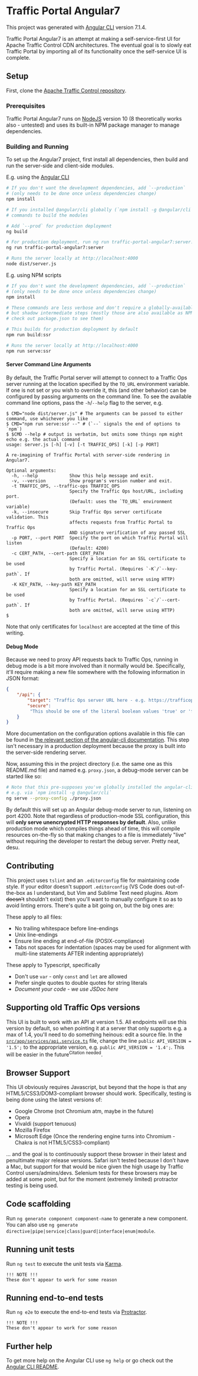 <!--
Licensed under the Apache License, Version 2.0 (the "License");
you may not use this file except in compliance with the License.
You may obtain a copy of the License at

    http://www.apache.org/licenses/LICENSE-2.0

Unless required by applicable law or agreed to in writing, software
distributed under the License is distributed on an "AS IS" BASIS,
WITHOUT WARRANTIES OR CONDITIONS OF ANY KIND, either express or implied.
See the License for the specific language governing permissions and
limitations under the License.
-->

# Traffic Portal Angular7
This project was generated with [Angular CLI](https://github.com/angular/angular-cli) version 7.1.4.

Traffic Portal Angular7 is an attempt at making a self-service-first UI for Apache Traffic Control CDN architectures. The eventual goal is to slowly eat Traffic Portal by importing all of its functionality once the self-service UI is complete.

## Setup
First, clone the [Apache Traffic Control repository](git://github.com/apache/trafficcontrol).

### Prerequisites
Traffic Portal Angular7 runs on [NodeJS](https://nodejs.org/) version 10 (8 theoretically works also - untested) and uses its built-in NPM package manager to manage dependencies.

### Building and Running
To set up the Angular7 project, first install all dependencies, then build and run the server-side and client-side modules.

E.g. using the [Angular CLI](https://github.com/angular/angular-cli)

```bash
# If you don't want the development dependencies, add `--production`
# (only needs to be done once unless dependencies change)
npm install

# If you installed @angular/cli globally (`npm install -g @angular/cli`), then you can use these
# commands to build the modules

# Add `--prod` for production deployment
ng build

# For production deployment, run ng run traffic-portal-angular7:server:production
ng run traffic-portal-angular7:server

# Runs the server locally at http://localhost:4000
node dist/server.js
```

E.g. using NPM scripts

```bash
# If you don't want the development dependencies, add `--production`
# (only needs to be done once unless dependencies change)
npm install

# These commands are less verbose and don't require a globally-available `@angular/cli` install,
# but shadow intermediate steps (mostly those are also available as NPM scripts,
# check out package.json to see them)

# This builds for production deployment by default
npm run build:ssr

# Runs the server locally at http://localhost:4000
npm run serve:ssr
```

#### Server Command Line Arguments
By default, the Traffic Portal server will attempt to connect to a Traffic Ops server running at the location specified by the `TO_URL` environment variable. If one is not set or you wish to override it, this (and other behavior) can be configured by passing arguments on the command line. To see the available command line options, pass the `-h`/`--help` flag to the server, e.g.

```console
$ CMD="node dist/server.js" # The arguments can be passed to either command, use whichever you like
$ CMD="npm run serve:ssr --" # (`--` signals the end of options to `npm`)
$ $CMD --help # output is verbatim, but omits some things npm might echo e.g. the actual command
usage: server.js [-h] [-v] [-t TRAFFIC_OPS] [-k] [-p PORT]

A re-imagining of Traffic Portal with server-side rendering in Angular7.

Optional arguments:
  -h, --help            Show this help message and exit.
  -v, --version         Show program's version number and exit.
  -t TRAFFIC_OPS, --traffic-ops TRAFFIC_OPS
                        Specify the Traffic Ops host/URL, including port.
                        (Default: uses the `TO_URL` environment variable)
  -k, --insecure        Skip Traffic Ops server certificate validation. This
                        affects requests from Traffic Portal to Traffic Ops
                        AND signature verification of any passed SSL
  -p PORT, --port PORT  Specify the port on which Traffic Portal will listen
                        (Default: 4200)
  -c CERT_PATH, --cert-path CERT_PATH
                        Specify a location for an SSL certificate to be used
                        by Traffic Portal. (Requires `-K`/`--key-path`. If
                        both are omitted, will serve using HTTP)
  -K KEY_PATH, --key-path KEY_PATH
                        Specify a location for an SSL certificate to be used
                        by Traffic Portal. (Requires `-c`/`--cert-path`. If
                        both are omitted, will serve using HTTP)
$
```

Note that only certificates for `localhost` are accepted at the time of this writing.

#### Debug Mode
Because we need to proxy API requests back to Traffic Ops, running in debug mode is a bit more involved than it normally would be. Specifically, it'll require making a new file somewhere with the following information in JSON format:

```json
{
	"/api": {
		"target": "Traffic Ops server URL here - e.g. https://trafficops.apache.test",
		"secure":
		 "This should be one of the literal boolean values 'true' or 'false' to indicate if certificate authenticity should be checked."
	}
}
```
More documentation on the configuration options available in this file can be found in [the relevant section of the angular-cli documentation](https://github.com/angular/angular-cli/blob/master/docs/documentation/stories/proxy.md). This step isn't necessary in a production deployment because the proxy is built into the server-side rendering server.

Now, assuming this in the project directory (i.e. the same one as this README.md file) and named e.g. `proxy.json`, a debug-mode server can be started like so:

```bash
# Note that this pre-supposes you've globally installed the angular-cli
# e.g. via `npm install -g @angular/cli`
ng serve --proxy-config ./proxy.json
```

By default this will set up an Angular debug-mode server to run, listening on port 4200. Note that regardless of production-mode SSL configuration, this will **only serve unencrypted HTTP responses by default**. Also, unlike production mode which compiles things ahead of time, this will compile resources on-the-fly so that making changes to a file is immediately "live" without requiring the developer to restart the debug server. Pretty neat, desu.

## Contributing
This project uses `tslint` and an `.editorconfig` file for maintaining code style. If your editor doesn't support `.editorconfig` (VS Code does out-of-the-box as I understand, but Vim and Sublime Text need plugins. Atom ~~doesn't~~ shouldn't exist) then you'll want to manually configure it so as to avoid linting errors. There's quite a bit going on, but the big ones are:

These apply to all files:

- No trailing whitespace before line-endings
- Unix line-endings
- Ensure line ending at end-of-file (POSIX-compliance)
- Tabs not spaces for indentation (spaces may be used for alignment with multi-line statements AFTER indenting appropriately)

These apply to Typescript, specifically

- Don't use `var` - only `const` and `let` are allowed
- Prefer single quotes to double quotes for string literals
- *Document your code - we use JSDoc here*

## Supporting old Traffic Ops versions
This UI is built to work with an API at version 1.5. All endpoints will use this version by default, so when pointing it at a server that only supports e.g. a max of 1.4, you'll need to do something heinous: edit a source file. In the [`src/app/services/api.service.ts`](./src/app/services/api.service.ts) file, change the line `public API_VERSION = '1.5';` to the appropriate version, e.g. `public API_VERSION = '1.4';`. This will be easier in the future<sup>Citation needed</sup>.

## Browser Support
This UI obviously requires Javascript, but beyond that the hope is that any HTML5/CSS3/DOM3-compliant browser should work. Specifically, testing is being done using the latest versions of:

- Google Chrome (not Chromium atm, maybe in the future)
- Opera
- Vivaldi (support tenuous)
- Mozilla Firefox
- Microsoft Edge (Once the rendering engine turns into Chromium - Chakra is not HTML5/CSS3-compliant)

... and the goal is to continuously support these browser in their latest and penultimate major release versions. Safari isn't tested because I don't have a Mac, but support for that would be nice given the high usage by Traffic Control users/admins/devs. Selenium tests for these browsers may be added at some point, but for the moment (extremely limited) protractor testing is being used.

## Code scaffolding
Run `ng generate component component-name` to generate a new component. You can also use `ng generate directive|pipe|service|class|guard|interface|enum|module`.

## Running unit tests
Run `ng test` to execute the unit tests via [Karma](https://karma-runner.github.io).

	!!! NOTE !!!
	These don't appear to work for some reason

## Running end-to-end tests
Run `ng e2e` to execute the end-to-end tests via [Protractor](http://www.protractortest.org/).

	!!! NOTE !!!
	These don't appear to work for some reason


## Further help
To get more help on the Angular CLI use `ng help` or go check out the [Angular CLI README](https://github.com/angular/angular-cli/blob/master/README.md).
